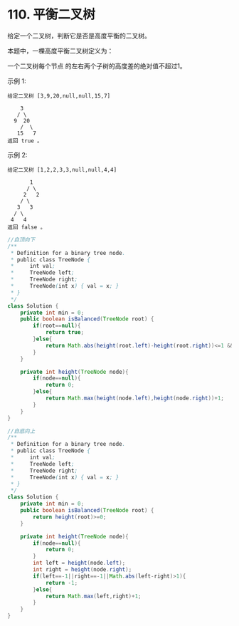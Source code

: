 # 110. 平衡二叉树
给定一个二叉树，判断它是否是高度平衡的二叉树。

本题中，一棵高度平衡二叉树定义为：

一个二叉树每个节点 的左右两个子树的高度差的绝对值不超过1。

示例 1:

	给定二叉树 [3,9,20,null,null,15,7]
	
	    3
	   / \
	  9  20
	    /  \
	   15   7
	返回 true 。

示例 2:

	给定二叉树 [1,2,2,3,3,null,null,4,4]
	
	       1
	      / \
	     2   2
	    / \
	   3   3
	  / \
	 4   4
	返回 false 。

 

```java
//自顶向下
/**
 * Definition for a binary tree node.
 * public class TreeNode {
 *     int val;
 *     TreeNode left;
 *     TreeNode right;
 *     TreeNode(int x) { val = x; }
 * }
 */
class Solution {
    private int min = 0;
    public boolean isBalanced(TreeNode root) {
        if(root==null){
            return true;
        }else{
            return Math.abs(height(root.left)-height(root.right))<=1 && isBalanced(root.left) && isBalanced(root.right);
        }
    }

    private int height(TreeNode node){
        if(node==null){
            return 0;
        }else{
            return Math.max(height(node.left),height(node.right))+1;
        }
    }
}
```

```java
//自底向上
/**
 * Definition for a binary tree node.
 * public class TreeNode {
 *     int val;
 *     TreeNode left;
 *     TreeNode right;
 *     TreeNode(int x) { val = x; }
 * }
 */
class Solution {
    private int min = 0;
    public boolean isBalanced(TreeNode root) {
        return height(root)>=0;
    }

    private int height(TreeNode node){
        if(node==null){
            return 0;
        }
        int left = height(node.left);
        int right = height(node.right);
        if(left==-1||right==-1||Math.abs(left-right)>1){
            return -1;
        }else{
            return Math.max(left,right)+1;
        }
    }
}
```
